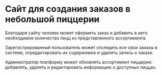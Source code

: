 # Сайт для создания заказов в небольшой пиццерии

Благодаря сайту человек может оформить заказ и добавить в него необходимое количество пицц из представленного ассортимента. 

Зарегистрированный пользователь может отследить все свои заказы в системе, отредактировать их содержимое и удалить запись о заказе.

Администратор платформу может обновлять ассортимент пиццерии: добавлять, удалять и редактировать информацию о доступных пиццах.
